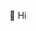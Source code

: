 👋 Hi

<!---
kusru/kusru is a ✨ special ✨ repository because its `README.md` (this file) appears on your GitHub profile.
You can click the Preview link to take a look at your changes.
--->
